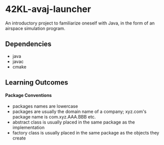 # 42KL-avaj-launcher

An introductory project to familiarize oneself with Java, in the form of an airspace simulation program.

## Dependencies
- java
- javac
- cmake

## Learning Outcomes

#### Package Conventions

- packages names are lowercase
- packages are usually the domain name of a company; xyz.com's package name is com.xyz.AAA.BBB etc.
- abstract class is usually placed in the same package as the implementation
- factory class is usually placed in the same package as the objects they create